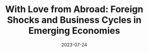 ---
title: 'With Love from Abroad: Foreign Shocks and Business Cycles in Emerging Economies'
date: 2023-07-24

authors:
- admin
- Pablo Guerron-Quintana
- Alexey Khazanov

categories:
  - Work in progress
  
---